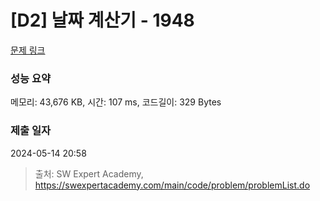 # [D2] 날짜 계산기 - 1948 

[문제 링크](https://swexpertacademy.com/main/code/problem/problemDetail.do?contestProbId=AV5PnnU6AOsDFAUq) 

### 성능 요약

메모리: 43,676 KB, 시간: 107 ms, 코드길이: 329 Bytes

### 제출 일자

2024-05-14 20:58



> 출처: SW Expert Academy, https://swexpertacademy.com/main/code/problem/problemList.do